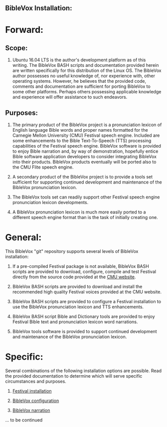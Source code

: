 ## BibleVox Installation:

# Forward:

## Scope:

1. Ubuntu 16.04 LTS is the author's development platform as of this writing. The BibleVox BASH scripts and documentation provided herein are written specifically for this distribution of the Linux OS. The BibleVox author possesses no useful knowledge of, nor experience with, other operating systems. However, he believes that the provided code, comments and documentation are sufficient for porting BibleVox to some other platforms. Perhaps others possessing applicable knowledge and experience will offer assistance to such endeavors.

## Purposes:

1. The primary product of the BibleVox project is a pronunciation lexicon of English language Bible words and proper names formatted for the Carnegie Mellon University (CMU) Festival speech engine. Included are some enhancements to the Bible Text-To-Speech (TTS) processing capabilities of the Festival speech engine. BibleVox software is provided to enjoy Bible narration and, by way of demonstration, hopefully entice Bible software application developers to consider integrating BibleVox into their products. BibleVox products eventually will be ported also to the CMU Flite speech engine.

2. A secondary product of the BibleVox project is to provide a tools set sufficient for supporting continued development and maintenance of the BibleVox pronunciation lexicon.

3. The BibleVox tools set can readily support other Festival speech engine pronunciation lexicon developments.

4. A BibleVox pronunciation lexicon is much more easily ported to a different speech engine format than is the task of initially creating one.

# General:

This BibleVox "git" repository supports several levels of BibleVox installation:

1. If a pre-compiled Festival package is not available, BibleVox BASH scripts are provided to download, configure, compile and test Festival directly from the source code provided at the [CMU website](http://www.festvox.org/).

2. BibleVox BASH scripts are provided to download and install the recommended high quality Festival voices provided at the CMU website.

2. BibleVox BASH scripts are provided to configure a Festival installation to use the BibleVox pronunciation lexicon and TTS enhancements.

3. BibleVox BASH script Bible and Dictionary tools are provided to enjoy Festival Bible text and pronunciation lexicon word narrations.

4. BibleVox tools software is provided to support continued development and maintenance of the BibleVox pronunciation lexicon.

# Specific:

Several combinations of the following installation options are possible. Read the provided documentation to determine which will serve specific circumstances and purposes.

1. [Festival installation](./Engine/EngineDirDoc.md)

2. [BibleVox configuration](./BibleVoxConf.md)

3. [BibleVox narration](./Speech/SpeechDirDoc.md)

... to be continued
